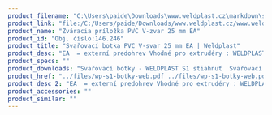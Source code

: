 ```yaml
---
product_filename: "C:\Users\paide\Downloads\www.weldplast.cz\markdown\svarovaci-botka-pvc-v-svar-25-mm-ea.md"
product_link: "file:/C:/Users/paide/Downloads/www.weldplast.cz/www.weldplast.cz/sk/svarovaci-botka-pvc-v-svar-25-mm-ea"
product_name: "Zváracia príložka PVC V-zvar 25 mm EA"
product_id: "Obj. číslo:146.246"
product_title: "Svařovací botka PVC V-svar 25 mm EA | Weldplast"
product_desc: "EA  = externí predohrev Vhodné pro extrudéry : WELDPLAST S2 PVCWELDPLAST S4WELDPLAST S6"
product_specs: ""
product_downloads: "Svařovací botky - WELDPLAST S1 stiahnuť  Svařovací botky - FUSION 2/3/3C WELDPLAST S2 stiahnuť  Svařovací botky - WELDPLAST S2 PVC S4 S6 stiahnuť"
product_href: "../files/wp-s1-botky-web.pdf ../files/wp-s1-botky-web.pdf ../files/prehled-botek-fusion-2-3-3c-weldplast-s21.pdf ../files/prehled-botek-fusion-2-3-3c-weldplast-s21.pdf ../files/prehled-botek-weldplast-s2pvc-s4-s62.pdf ../files/prehled-botek-weldplast-s2pvc-s4-s62.pdf"
product_desc_2: "EA  = externí predohrev Vhodné pro extrudéry : WELDPLAST S2 PVCWELDPLAST S4WELDPLAST S6"
product_accessories: ""
product_similar: ""
---
```

